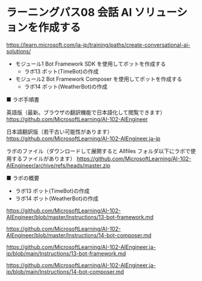 # ラーニングパス08 会話 AI ソリューションを作成する

https://learn.microsoft.com/ja-jp/training/paths/create-conversational-ai-solutions/

- モジュール1 Bot Framework SDK を使用してボットを作成する
  - ラボ13 ボット(TimeBot)の作成
- モジュール2 Bot Framework Composer を使用してボットを作成する
  - ラボ14 ボット(WeatherBot)の作成

■ ラボ手順書

英語版（最新。ブラウザの翻訳機能で日本語化して閲覧できます）
https://github.com/MicrosoftLearning/AI-102-AIEngineer

日本語翻訳版（若干古い可能性があります）
https://github.com/MicrosoftLearning/AI-102-AIEngineer.ja-jp

ラボのファイル（ダウンロードして展開すると Allfiles フォルダ以下にラボで使用するファイルがあります）
https://github.com/MicrosoftLearning/AI-102-AIEngineer/archive/refs/heads/master.zip

■ ラボの概要

- ラボ13 ボット(TimeBot)の作成
- ラボ14 ボット(WeatherBot)の作成

https://github.com/MicrosoftLearning/AI-102-AIEngineer/blob/master/Instructions/13-bot-framework.md

https://github.com/MicrosoftLearning/AI-102-AIEngineer/blob/master/Instructions/14-bot-composer.md

https://github.com/MicrosoftLearning/AI-102-AIEngineer.ja-jp/blob/main/Instructions/13-bot-framework.md

https://github.com/MicrosoftLearning/AI-102-AIEngineer.ja-jp/blob/main/Instructions/14-bot-composer.md
